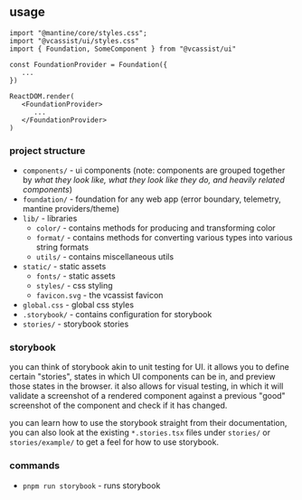 ## usage

```tsx
import "@mantine/core/styles.css";
import "@vcassist/ui/styles.css"
import { Foundation, SomeComponent } from "@vcassist/ui"

const FoundationProvider = Foundation({
   ...
})

ReactDOM.render(
   <FoundationProvider>
      ...
   </FoundationProvider>
)
```

### project structure

- `components/` - ui components (note: components are grouped together by *what they look like, what they look like they do, and heavily related components*)
- `foundation/` - foundation for any web app (error boundary, telemetry, mantine providers/theme)
- `lib/` - libraries
   - `color/` - contains methods for producing and transforming color
   - `format/` - contains methods for converting various types into various string formats
   - `utils/` - contains miscellaneous utils
- `static/` - static assets
   - `fonts/` - static assets
   - `styles/` - css styling
   - `favicon.svg` - the vcassist favicon
- `global.css` - global css styles
- `.storybook/` - contains configuration for storybook
- `stories/` - storybook stories

### storybook

you can think of storybook akin to unit testing for UI. it allows you to define certain "stories", states in which UI components can be in, and preview those states in the browser. it also allows for visual testing, in which it will validate a screenshot of a rendered component against a previous "good" screenshot of the component and check if it has changed.

you can learn how to use the storybook straight from their documentation, you can also look at the existing `*.stories.tsx` files under `stories/` or `stories/example/` to get a feel for how to use storybook.

### commands

- `pnpm run storybook` - runs storybook

